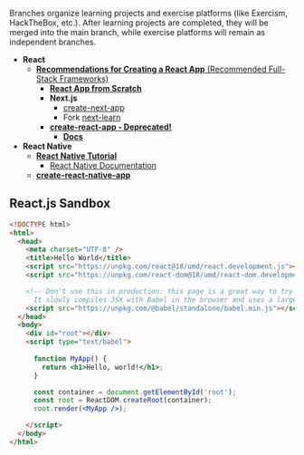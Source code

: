 Branches organize learning projects and exercise platforms (like Exercism, HackTheBox, etc.). After learning projects are completed, they will be merged into the main branch, while exercise platforms will remain as independent branches.


* **React**
  * [**Recommendations for Creating a React App** (Recommended Full-Stack Frameworks)](https://react.dev/learn/creating-a-react-app)
      * [**React App from Scratch**](https://react.dev/learn/build-a-react-app-from-scratch)
      * **Next.js**
        * [create-next-app](https://nextjs.org/docs/app/api-reference/cli/create-next-app)
        * Fork [next-learn](github.com/vercel/next-learn)
      * [**create-react-app - Deprecated!**](https://github.com/facebook/create-react-app)  
        * [**Docs**](https://create-react-app.dev/docs/getting-started)
* **React Native**
  * [**React Native Tutorial**](https://reactnative.dev/docs/tutorial)  
      * [React Native Documentation](https://reactnative.dev/docs/intro-react)
  * [**create-react-native-app**](https://github.com/expo/create-react-native-app)

## React.js  Sandbox
```html
<!DOCTYPE html>
<html>
  <head>
    <meta charset="UTF-8" />
    <title>Hello World</title>
    <script src="https://unpkg.com/react@18/umd/react.development.js"></script>
    <script src="https://unpkg.com/react-dom@18/umd/react-dom.development.js"></script>

    <!-- Don't use this in production: this page is a great way to try React but it's not suitable for production.
      It slowly compiles JSX with Babel in the browser and uses a large development build of React.-->
    <script src="https://unpkg.com/@babel/standalone/babel.min.js"></script>
  </head>
  <body>
    <div id="root"></div>
    <script type="text/babel">
    
      function MyApp() {
        return <h1>Hello, world!</h1>;
      }

      const container = document.getElementById('root');
      const root = ReactDOM.createRoot(container);
      root.render(<MyApp />);

    </script>
  </body>
</html>
```
